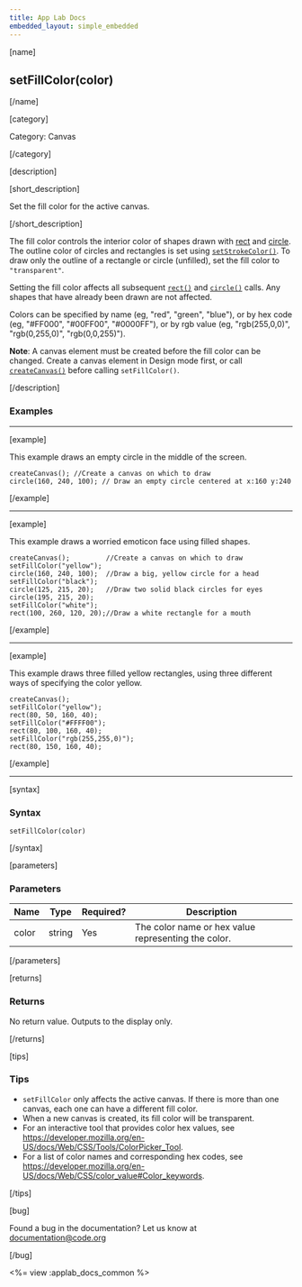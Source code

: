 ```yaml
---
title: App Lab Docs
embedded_layout: simple_embedded
---
```


[name]

## setFillColor(color)

[/name]


[category]

Category: Canvas

[/category]

[description]

[short_description]

Set the fill color for the active canvas.

[/short_description]

The fill color controls the interior color of shapes drawn with [rect](/applab/docs/rect) and [circle](/applab/docs/circle). The outline color of circles and rectangles is set using [`setStrokeColor()`](/applab/docs/setStrokeColor). To draw only the outline of a rectangle or circle (unfilled), set the fill color to `"transparent"`.

Setting the fill color affects all subsequent [`rect()`](/applab/docs/rect) and [`circle()`](/applab/docs/circle) calls. Any shapes that have already been drawn are not affected.

Colors can be specified by name (eg, "red", "green", "blue"), or by hex code (eg, "#FF000", "#00FF00", "#0000FF"), or by rgb value (eg, "rgb(255,0,0)", "rgb(0,255,0)", "rgb(0,0,255)").

**Note**: A canvas element must be created before the fill color can be changed. Create a canvas element in Design mode first, or call [`createCanvas()`](/applab/docs/createCanvas) before calling `setFillColor()`.

[/description]

### Examples
____________________________________________________

[example]

This example draws an empty circle in the middle of the screen.


```
createCanvas(); //Create a canvas on which to draw
circle(160, 240, 100); // Draw an empty circle centered at x:160 y:240
```

[/example]

____________________________________________________

[example]

This example draws a worried emoticon face using filled shapes.


```
createCanvas();         //Create a canvas on which to draw
setFillColor("yellow");
circle(160, 240, 100);  //Draw a big, yellow circle for a head
setFillColor("black");
circle(125, 215, 20);   //Draw two solid black circles for eyes
circle(195, 215, 20);
setFillColor("white");
rect(100, 260, 120, 20);//Draw a white rectangle for a mouth

```

[/example]

____________________________________________________

[example]

This example draws three filled yellow rectangles, using three different ways of specifying the color yellow.


```
createCanvas();
setFillColor("yellow");
rect(80, 50, 160, 40);
setFillColor("#FFFF00");
rect(80, 100, 160, 40);
setFillColor("rgb(255,255,0)");
rect(80, 150, 160, 40);
```

[/example]

____________________________________________________

[syntax]

### Syntax

```
setFillColor(color)
```

[/syntax]

[parameters]

### Parameters

| Name  | Type | Required? | Description |
|-------|------|-----------|-------------|
| color | string | Yes | The color name or hex value representing the color.  |

[/parameters]

[returns]

### Returns
No return value. Outputs to the display only.

[/returns]

[tips]

### Tips
- `setFillColor` only affects the active canvas. If there is more than one canvas, each one can have a different fill color.
- When a new canvas is created, its fill color will be transparent.
- For an interactive tool that provides color hex values, see https://developer.mozilla.org/en-US/docs/Web/CSS/Tools/ColorPicker_Tool.
- For a list of color names and corresponding hex codes, see https://developer.mozilla.org/en-US/docs/Web/CSS/color_value#Color_keywords.

[/tips]

[bug]

Found a bug in the documentation? Let us know at documentation@code.org

[/bug]

<%= view :applab_docs_common %>
